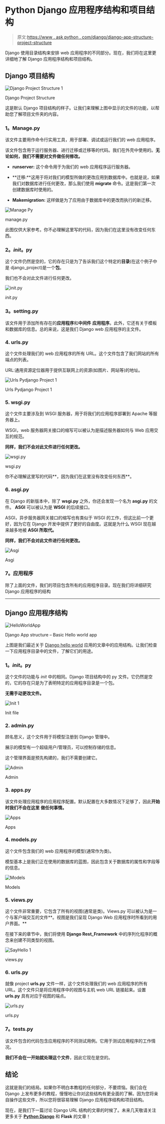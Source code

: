 # Python Django 应用程序结构和项目结构

> 原文:[https://www . ask python . com/django/django-app-structure-project-structure](https://www.askpython.com/django/django-app-structure-project-structure)

Django 使用目录结构来安排 web 应用程序的不同部分。现在，我们将在这里更详细地了解 Django 应用程序结构和项目结构。

## Django **项目结构**

![Django Project Structure 1](../Images/9ad2c6ae9994cd990e30ebc7fa769ee7.png)

Django Project Structure

这是默认 Django 项目结构的样子。让我们来理解上图中显示的文件的功能，以帮助您了解项目文件夹的内容。

### **1。Manage.py**

该文件主要用作命令行实用工具，用于部署、调试或运行我们的 web 应用程序。

该文件包含用于运行服务器、进行迁移或迁移等的代码。我们在外壳中使用的。**无论如何，我们不需要对文件做任何修改。**

*   **runserver:** 这个命令用于为我们的 web 应用程序运行服务器。

*   **迁移:**这用于将对我们的模型所做的更改应用到数据库中。也就是说，如果我们对数据库进行任何更改，那么我们使用 **migrate** 命令。这是我们第一次创建数据库时使用的。

*   **Makemigration:** 这样做是为了应用由于数据库中的更改而执行的新迁移。

![Manage Py ](../Images/f364d3eb84945f397e7e515ef7f5ec3d.png)

manage.py

此图仅供大家参考。你不必理解这里写的代码，因为我们在这里没有改变任何东西。

### **2。_init_。py**

这个文件仍然是空的，它的存在只是为了告诉我们这个特定的**目录**(在这个例子中是 django_project)是一个**包**。

我们也不会对此文件进行任何更改。

![_init_.py](../Images/60cfdac778dd484bbd6acad98cec2e5e.png)

_init_.py

### **3。setting.py**

该文件用于添加所有存在的**应用程序**和**中间件** **应用程序**。此外，它还有关于模板和数据库的信息。总的来说，这是我们 Django web 应用程序的主文件。

### **4\. urls.py**

这个文件处理我们的 web 应用程序的所有 URL。这个文件包含了我们网站的所有端点的列表。

URL:通用资源定位器用于提供互联网上的资源(如图片、网站等)的地址。

![Urls Pydjango Project 1](../Images/2d37c6ed7649a2318cbcf52df246a73d.png)

Urls Pydjango Project 1

### 5. **wsgi.py**

这个文件主要涉及到 WSGI 服务器，用于将我们的应用程序部署到 Apache 等服务器上。

WSGI，web 服务器网关接口的缩写可以被认为是描述服务器如何与 Web 应用交互的规范。

**同样，我们不会对此文件进行任何更改。**

![wsgi.py](../Images/7767802587b45eb19e8682a38bc9cc92.png)

wsgi.py

你不必理解这里写的代码**，因为我们在这里没有改变任何东西**。

### 6. **asgi.py**

在 Django 的新版本中，除了 **wsgi.py** 之外，你还会发现一个名为 **asgi.py** 的文件。 **ASGI** 可以被认为是 **WSGI** 的后续接口。

ASGI，异步服务器网关接口的缩写也有类似于 WSGI 的工作，但这比前一个更好，因为它在 Django 开发中提供了更好的自由度。这就是为什么 WSGI 现在越来越多地被 **ASGI 所取代。**

**同样，我们不会对此文件进行任何更改。**

![Asgi](../Images/79f98583525923ab0439788e53cb2c3d.png)

Asgi

### **7。应用程序**

除了上面的文件，我们的项目包含所有的应用程序目录。现在我们将详细研究 Django 应用程序的结构

* * *

## Django 应用程序结构

![HelloWorldApp ](../Images/d57a55f1f3ebf429a2ff01b1aac0717a.png)

Django App structure – Basic Hello world app

上图是我们最近关于 [Django hello world](https://www.askpython.com/django/django-hello-world-app) 应用的文章中的应用结构。让我们检查一下应用程序目录中的文件，了解它们的用途。

### **1。_init_。py**

这个文件的功能与 _init_ 中的相同。Django 项目结构中的 py 文件。它仍然是空的，它的存在只是为了表明特定的应用程序目录是一个包。

**无需手动更改文件。**

![Init 1](../Images/0cd4d827d8c2a7a3ae38987564df9b75.png)

Init file

### 2\. **admin.py**

顾名思义，这个文件用于将模型注册到 Django 管理中。

展示的模型有一个超级用户/管理员，可以控制存储的信息。

这个管理界面是预先构建的，我们不需要创建它。

![Admin](../Images/ee36b3e4e8d7f8eeeede44d25a05a62f.png)

Admin

### 3. **apps.py**

该文件处理应用程序的应用程序配置。默认配置在大多数情况下足够了，因此**开始时我们不会在这里** **做任何事情。**

![Apps](../Images/40421c11e78b002074d606282b836b1f.png)

Apps

### 4. **models.py**

这个文件包含我们的 web 应用程序的模型(通常作为类)。

模型基本上是我们正在使用的数据库的蓝图，因此包含关于数据库的属性和字段等的信息。

![Models](../Images/ef464776a93811fd97cc6ca19dbe21f6.png)

Models

### 5. **views.py**

这个文件非常重要，它包含了所有的视图(通常是类)。Views.py 可以被认为是一个与客户端交互的文件**。视图是我们呈现 Django Web 应用程序时所看到的用户界面。**

在接下来的章节中，我们将使用 **Django Rest_Framework** 中的序列化程序的概念来创建不同类型的视图。

![SayHello 1](../Images/8050ccda9b8f97537c0e1109e330fadd.png)

views.py

### 6\. urls.py

就像 project **urls.py** 文件一样，这个文件处理我们的 web 应用程序的所有 URL。这个文件只是将应用程序中的视图与主机 web URL 链接起来。设置 **urls.py** 具有对应于视图的端点。

![urls.py](../Images/aa1d2e8d86e0903d6bc8537d8574df79.png)

urls.py

### **7。tests.py**

该文件包含的代码包含应用程序的不同测试用例。它用于测试应用程序的工作情况。

**我们不会在一开始就处理这个文件**，因此它现在是空的。

## 结论

这就是我们的结局。如果你不明白本教程的任何部分，不要烦恼。我们会在 Django 上发布更多的教程，慢慢地让你对这些结构有更全面的了解。因为您将亲自操作这些文件，所以您将很容易理解 Django 应用程序结构和项目结构。

现在，是我们下一篇讨论 Django URL 结构的文章的时候了。未来几天敬请关注更多关于 **[Python Django](https://www.askpython.com/django)** 和 **Flask** 的文章！